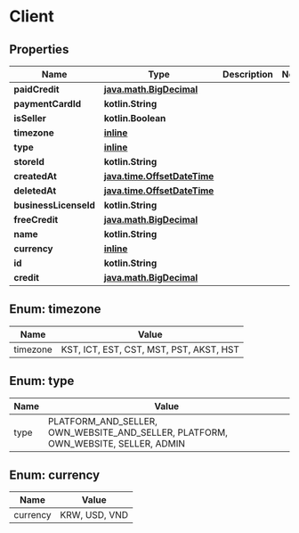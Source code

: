 
# Client

## Properties
Name | Type | Description | Notes
------------ | ------------- | ------------- | -------------
**paidCredit** | [**java.math.BigDecimal**](java.math.BigDecimal.md) |  | 
**paymentCardId** | **kotlin.String** |  | 
**isSeller** | **kotlin.Boolean** |  | 
**timezone** | [**inline**](#Timezone) |  | 
**type** | [**inline**](#Type) |  | 
**storeId** | **kotlin.String** |  | 
**createdAt** | [**java.time.OffsetDateTime**](java.time.OffsetDateTime.md) |  | 
**deletedAt** | [**java.time.OffsetDateTime**](java.time.OffsetDateTime.md) |  | 
**businessLicenseId** | **kotlin.String** |  | 
**freeCredit** | [**java.math.BigDecimal**](java.math.BigDecimal.md) |  | 
**name** | **kotlin.String** |  | 
**currency** | [**inline**](#Currency) |  | 
**id** | **kotlin.String** |  | 
**credit** | [**java.math.BigDecimal**](java.math.BigDecimal.md) |  | 


<a id="Timezone"></a>
## Enum: timezone
Name | Value
---- | -----
timezone | KST, ICT, EST, CST, MST, PST, AKST, HST


<a id="Type"></a>
## Enum: type
Name | Value
---- | -----
type | PLATFORM_AND_SELLER, OWN_WEBSITE_AND_SELLER, PLATFORM, OWN_WEBSITE, SELLER, ADMIN


<a id="Currency"></a>
## Enum: currency
Name | Value
---- | -----
currency | KRW, USD, VND



